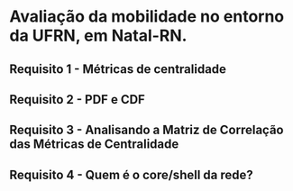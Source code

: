 # Avaliação da mobilidade no entorno da UFRN, em Natal-RN.

## Requisito 1 - Métricas de centralidade

## Requisito 2 - PDF e CDF

## Requisito 3 - Analisando a Matriz de Correlação das Métricas de Centralidade

## Requisito 4 - Quem é o core/shell da rede?

